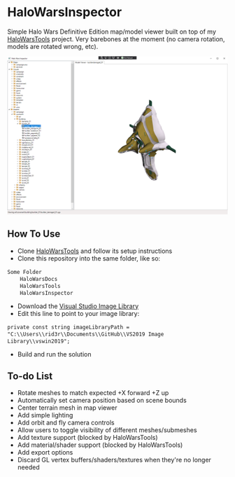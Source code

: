# HaloWarsInspector

Simple Halo Wars Definitive Edition map/model viewer built on top of my [HaloWarsTools](https://github.com/srogee/HaloWarsTools) project. Very barebones at the moment (no camera rotation, models are rotated wrong, etc).

![Preview](https://raw.githubusercontent.com/srogee/HaloWarsInspector/main/preview.png)

## How To Use
* Clone [HaloWarsTools](https://github.com/srogee/HaloWarsTools) and follow its setup instructions
* Clone this repository into the same folder, like so:
```
Some Folder
    HaloWarsDocs
    HaloWarsTools
    HaloWarsInspector
```
* Download the [Visual Studio Image Library](https://www.microsoft.com/en-us/download/details.aspx?id=35825)
* Edit this line to point to your image library:
```
private const string imageLibraryPath = "C:\\Users\\rid3r\\Documents\\GitHub\\VS2019 Image Library\\vswin2019";
```
* Build and run the solution

## To-do List
* Rotate meshes to match expected +X forward +Z up
* Automatically set camera position based on scene bounds
* Center terrain mesh in map viewer
* Add simple lighting
* Add orbit and fly camera controls
* Allow users to toggle visibility of different meshes/submeshes
* Add texture support (blocked by HaloWarsTools)
* Add material/shader support (blocked by HaloWarsTools)
* Add export options
* Discard GL vertex buffers/shaders/textures when they're no longer needed
